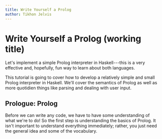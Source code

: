```yaml
---
title: Write Yourself a Prolog
author: Tikhon Jelvis
---
```


<div class="content">

# Write Yourself a Prolog (working title)

Let's implement a simple Prolog interpreter in Haskell---this is a very effective and, hopefully, fun way to learn about both languages.

This tutorial is going to cover how to develop a relatively simple and small Prolog interpreter in Haskell. We'll cover the semantics of Prolog as well as more quotidien things like parsing and dealing with user input.

</div>
<div class="content">

## Prologue: Prolog

Before we can write any code, we have to have some understanding of what we're to do! So the first step is understanding the basics of Prolog. It isn't important to understand everything immediately; rather, you just need the general idea and some of the vocabulary.

<!-- ## Background -->

<!-- Lets start by looking at the structure of a Prolog program and the --> <!-- data it operates on. A Prolog program is essentially a set of logical --> <!-- **rules** defining **predicates** operating on **atoms**. -->

<!-- An atom is just some indivisible value, a single item of data. We will --> <!-- support one kind of atom--a symbol. A symbol's value is just its name, --> <!-- much like symbols in other languages like Scheme and Ruby. Atoms have --> <!-- to start with lower-case letters, so the following are possible atoms: --> <!-- `a`, `foo`, `fooBar`. In each case, the atom's name is also its value. --> <!-- Real Prolog interpreters support other kinds of data like strings and --> <!-- numbers; we will omit these for simplicity. -->

<!-- A predicate is a relation over atoms. Each predicate accepts some --> <!-- particular number of atoms; given the right number of arguments, the --> <!-- predicate either holds or doesn't hold. As an example, we can imagine --> <!-- a predicate called `eq` representing equality--it holds on two atoms --> <!-- only if they are equal. So `eq(x, x)` would hold and `eq(x, y)` would --> <!-- not. A predicate's name has to start with a lower-case letter. -->

<!-- We could define predicates by listing out all the atoms they hold on. --> <!-- For example, for `eq`, we could write: -->

<!--     eq(a, a). -->
<!--     eq(b, b). -->
<!--     eq(c, c). -->
<!--     ... -->
    
<!-- However, this is somewhat tedious, especially for infinite relations --> <!-- like `eq`. Happily, we can write rules to define predicates more --> <!-- generally. The simplest form of rule is the same as the above; we can --> <!-- call this a "fact". To express more general rules, we need to --> <!-- introduce the idea of a variable. A variable is just a name that can --> <!-- correspond to *any* atom. Variable names have to start with upper-case --> <!-- letters. This lets us write `eq` very succinctly: -->

<!--     eq(X, X). -->
    
<!-- This statement just says that *any* atom `X` is equal to itself. One --> <!-- way to think of this is by looking at `X` as a universally qualified --> <!-- variable: `∀X. eq(X, X)`. Now, if we want to write relations involving --> <!-- all possible values of `X`, we are set. However, for most interesting --> <!-- programs, we want to constrain variables somehow. In logical --> <!-- expressions, you would use implication for this: `∀x. P(x) → Q(x)`. So --> <!-- we need to introduce some notion of implication to our rules. We do --> <!-- this using the `:-` operator. If you squint, it looks like `←`. Now we --> <!-- can write rules like: -->

<!--     foo(X, Y) :- bar(X), eq(X, Y). -->
    
<!-- This says that `foo` holds for any `X` for which `bar` holds and any --> <!-- `Y` equal to that `X`. We can also have multiple rules for a single --> <!-- predicate, as before: -->

<!--     foo(baz, qux). -->
<!--     foo(X, Y) :- bar(X), eq(X, Y). -->

<!-- ## Types -->

<!-- So, a Prolog program is made up of three components: atoms, variables --> <!-- and predicates. These terms are then combined into rules. We can use --> <!-- this information to write our types. -->

<!-- Types are usually the best place to start a Haskell program. Designing --> <!-- the types helps codify what you expect your program to do. I find it --> <!-- helps clarify my own thinking and gives a rough sketch of the --> <!-- program's ultimate structure. -->

<!-- We start by defining a type for terms, which can be atoms, variables --> <!-- or predicates: -->

<!--     data Term = Atom String -->
<!--               | Var String -->
<!--               | Pred Predicate deriving (Show, Eq) -->

<!-- Here a predicate refers to a name with its arguments--the whole --> <!-- expression `eq(x, x).` rather than just `eq`. So a predicate is a name --> <!-- followed by some number of terms: -->

<!--     data Predicate = Predicate String [Term] deriving (Show, Eq) -->
    
<!-- Now we just need to define a type for rules. A rule has to start with --> <!-- some predicate (called the "goal") and can have an optional body of --> <!-- other predicates (after the `:-`). The type looks like this: -->

<!--     data Rule = Rule Predicate [Predicate] deriving (Show, Eq) -->
    
<!-- These types sketch out the general structure of Prolog programs. This --> <!-- will make designing the rest of the interpreter simpler. As we add --> <!-- functionality to the interpreter, we will need to revise these types; --> <!-- however, they offer a good starting point. -->

</div>
